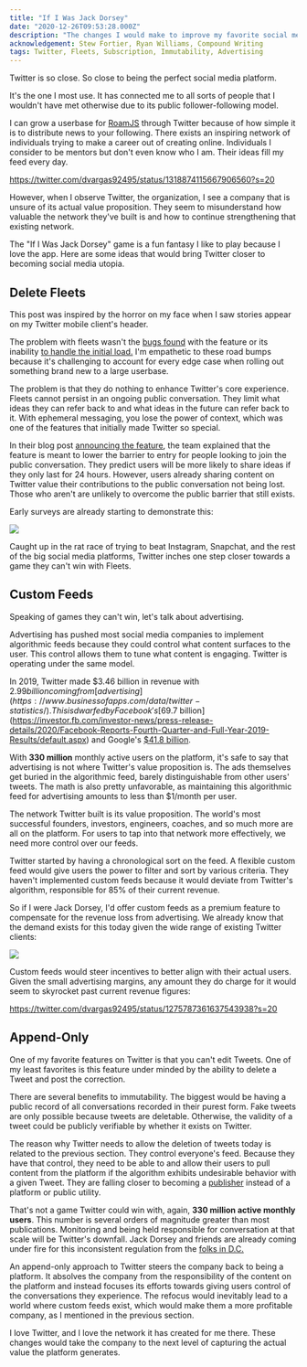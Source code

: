 ```yaml
---
title: "If I Was Jack Dorsey"
date: "2020-12-26T09:53:28.000Z"
description: "The changes I would make to improve my favorite social media platform"
acknowledgement: Stew Fortier, Ryan Williams, Compound Writing
tags: Twitter, Fleets, Subscription, Immutability, Advertising
---
```


Twitter is so close. So close to being the perfect social media platform.

It's the one I most use. It has connected me to all sorts of people that I wouldn't have met otherwise due to its public follower-following model. 

I can grow a userbase for [RoamJS](https://roamjs.com) through Twitter because of how simple it is to distribute news to your following. There exists an inspiring network of individuals trying to make a career out of creating online. Individuals I consider to be mentors but don't even know who I am. Their ideas fill my feed every day.

https://twitter.com/dvargas92495/status/1318874115667906560?s=20

However, when I observe Twitter, the organization, I see a company that is unsure of its actual value proposition. They seem to misunderstand how valuable the network they've built is and how to continue strengthening that existing network. 

The "If I Was Jack Dorsey" game is a fun fantasy I like to play because I love the app. Here are some ideas that would bring Twitter closer to becoming social media utopia.

## Delete Fleets

This post was inspired by the horror on my face when I saw stories appear on my Twitter mobile client's header.

The problem with fleets wasn't the [bugs found](https://www.theverge.com/2020/11/22/21589676/fleets-visible-twitter-disappearing-bug) with the feature or its inability [to handle the initial load.](https://techcrunch.com/2020/11/17/twitters-new-stories-feature-fleets-is-already-struggling/) I'm empathetic to these road bumps because it's challenging to account for every edge case when rolling out something brand new to a large userbase. 

The problem is that they do nothing to enhance Twitter's core experience. Fleets cannot persist in an ongoing public conversation. They limit what ideas they can refer back to and what ideas in the future can refer back to it. With ephemeral messaging, you lose the power of context, which was one of the features that initially made Twitter so special.

In their blog post [announcing the feature](https://blog.twitter.com/en_us/topics/product/2020/introducing-fleets-new-way-to-join-the-conversation.html#:~:text=That's%20why%2C%20unfortunately%2C%20there%20are,%F0%9F%94%A5%20Tweets%20left%20in%20drafts!&text=Those%20new%20to%20Twitter%20found,thoughts%2C%20opinions%2C%20and%20feelings.), the team explained that the feature is meant to lower the barrier to entry for people looking to join the public conversation. They predict users will be more likely to share ideas if they only last for 24 hours. However, users already sharing content on Twitter value their contributions to the public conversation not being lost. Those who aren't are unlikely to overcome the public barrier that still exists.

Early surveys are already starting to demonstrate this:

![](https://firebasestorage.googleapis.com/v0/b/firescript-577a2.appspot.com/o/imgs%2Fapp%2Fdvargas92495%2FayABJOh4ho.png?alt=media&token=67da5200-9173-457d-a00e-be91d2a76be7)

Caught up in the rat race of trying to beat Instagram, Snapchat, and the rest of the big social media platforms, Twitter inches one step closer towards a game they can't win with Fleets.

## Custom Feeds
Speaking of games they can't win, let's talk about advertising. 

Advertising has pushed most social media companies to implement algorithmic feeds because they could control what content surfaces to the user. This control allows them to tune what content is engaging. Twitter is operating under the same model.
 
In 2019, Twitter made $3.46 billion in revenue with $2.99 billion coming from [advertising](https://www.businessofapps.com/data/twitter-statistics/). This is dwarfed by Facebook's [$69.7 billion](https://investor.fb.com/investor-news/press-release-details/2020/Facebook-Reports-Fourth-Quarter-and-Full-Year-2019-Results/default.aspx) and Google's [$41.8 billion](https://www.cnbc.com/2020/06/22/google-ad-revenue-will-drop-this-year-emarketer-says.html).

With **330 million** monthly active users on the platform, it's safe to say that advertising is not where Twitter's value proposition is. The ads themselves get buried in the algorithmic feed, barely distinguishable from other users' tweets. The math is also pretty unfavorable, as maintaining this algorithmic feed for advertising amounts to less than $1/month per user. 

The network Twitter built is its value proposition. The world's most successful founders, investors, engineers, coaches, and so much more are all on the platform. For users to tap into that network more effectively, we need more control over our feeds. 

Twitter started by having a chronological sort on the feed. A flexible custom feed would give users the power to filter and sort by various criteria. They haven't implemented custom feeds because it would deviate from Twitter's algorithm, responsible for 85% of their current revenue.

So if I were Jack Dorsey, I'd offer custom feeds as a premium feature to compensate for the revenue loss from advertising. We already know that the demand exists for this today given the wide range of existing Twitter clients:

![](https://firebasestorage.googleapis.com/v0/b/firescript-577a2.appspot.com/o/imgs%2Fapp%2Fdvargas92495%2FsHP5d7Ssrm.png?alt=media&token=a21e0143-e4ec-4341-b756-00804e7b683d)

Custom feeds would steer incentives to better align with their actual users. Given the small advertising margins, any amount they do charge for it would seem to skyrocket past current revenue figures:

https://twitter.com/dvargas92495/status/1275787361637543938?s=20

## Append-Only 
One of my favorite features on Twitter is that you can't edit Tweets. One of my least favorites is this feature under minded by the ability to delete a Tweet and post the correction.

There are several benefits to immutability. The biggest would be having a public record of all conversations recorded in their purest form. Fake tweets are only possible because tweets are deletable. Otherwise, the validity of a tweet could be publicly verifiable by whether it exists on Twitter.

The reason why Twitter needs to allow the deletion of tweets today is related to the previous section. They control everyone's feed. Because they have that control, they need to be able to and allow their users to pull content from the platform if the algorithm exhibits undesirable behavior with a given Tweet. They are falling closer to becoming a [publisher](https://www.city-journal.org/html/platform-or-publisher-15888.html) instead of a platform or public utility.

That's not a game Twitter could win with, again, **330 million active monthly users**. This number is several orders of magnitude greater than most publications. Monitoring and being held responsible for conversation at that scale will be Twitter's downfall. Jack Dorsey and friends are already coming under fire for this inconsistent regulation from the [folks in D.C.](https://www.nytimes.com/live/2020/11/17/technology/twitter-facebook-hearings)

An append-only approach to Twitter steers the company back to being a platform. It absolves the company from the responsibility of the content on the platform and instead focuses its efforts towards giving users control of the conversations they experience. The refocus would inevitably lead to a world where custom feeds exist, which would make them a more profitable company, as I mentioned in the previous section.

I love Twitter, and I love the network it has created for me there. These changes would take the company to the next level of capturing the actual value the platform generates.
